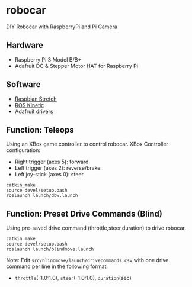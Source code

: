 # robocar
DIY Robocar with RaspberryPi and Pi Camera

## Hardware
* Raspberry Pi 3 Model B/B+
* Adafruit DC & Stepper Motor HAT for Raspberry Pi

## Software
* [Raspbian Stretch](https://www.raspberrypi.org/downloads/raspbian/)
* [ROS Kinetic](http://wiki.ros.org/kinetic)
* [Adafruit drivers](https://github.com/adafruit/Adafruit-Motor-HAT-Python-Library.git)

## Function: Teleops
Using an XBox game controller to control robocar. XBox Controller configuration:
* Right trigger (axes 5): forward
* Left trigger (axes 2): reverse/brake
* Left joy-stick (axes 0): steer
```
catkin_make
source devel/setup.bash
roslaunch launch/dbw.launch
```

## Function: Preset Drive Commands (Blind)
Using pre-saved drive command (throttle,steer,duration) to drive robocar.
```
catkin_make
source devel/setup.bash
roslaunch launch/blindmove.launch
```
Note: Edit `src/blindmove/launch/drivecommands.csv` with one drive command per line in the following format:
* `throttle`(-1.0:1.0), `steer`(-1.0:1.0), `duration`(sec)

